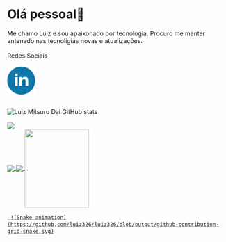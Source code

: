 # Olá pessoal👋
Me chamo Luiz e sou apaixonado por tecnologia.
Procuro me manter antenado nas tecnoligias novas e atualizações.
<br><br>
Redes Sociais
<br><br>
<a href="https://www.linkedin.com/in/luiz-mitsuru-dai-front-end/" target="_blank"><img align="center" src="linkedin_icon.svg" alt="Luiz Mitsuru Dai" height="64" width="64" /></a>
<br>
<br>

![Luiz Mitsuru Dai GitHub stats](https://github-readme-stats.vercel.app/api?username=Luiz326&show_icons=true&theme=merko)

<a href="https://github.com/Luiz326/github-readme-stats">
    <img align = "center" src = "https://github-readme-stats.vercel.app/api/top-langs/?username=Luiz326&layout=compact&theme=merko" />
</a>

<div>
  <a href="https://github.com/Luiz326">
  <img height="180em"   align="center" src="https://github-readme-stats.vercel.app/api?username=Luiz326&show_icons=true&theme=react&include_all_commits=true&count_private=true"/>
  <img height="180em"  align="center" src="https://github-readme-stats.vercel.app/api/top-langs/?username=LUIZ326&layout=compact&langs_count=7&theme=react" />

  <img align="center" width="148" height="180" src="https://media1.tenor.com/images/68e8337fb4eb7e40645d832c64762a8b/tenor.gif?itemid=19443613">
</div>
    
     ![Snake animation](https://github.com/luiz326/luiz326/blob/output/github-contribution-grid-snake.svg)
 <br>





<!--
**Luiz326/Luiz326** is a ✨ _special_ ✨ repository because its `README.md` (this file) appears on your GitHub profile.

Here are some ideas to get you started:

- 🔭 I’m currently working on ...
- 🌱 I’m currently learning ...
- 👯 I’m looking to collaborate on ...
- 🤔 I’m looking for help with ...
- 💬 Ask me about ...
- 📫 How to reach me: ...
- 😄 Pronouns: ...
- ⚡ Fun fact: ...
-->
